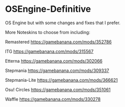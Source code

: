 # OSEngine-Definitive

OS Engine but with some changes and fixes that I prefer.

More Noteskins to choose from including:

Remastered https://gamebanana.com/mods/352786

ITG https://gamebanana.com/mods/315567

Etterna https://gamebanana.com/mods/302066

Stepmania https://gamebanana.com/mods/309337

Stepmania-Lite https://gamebanana.com/mods/366621

Osu! Circles https://gamebanana.com/mods/351061

Waffle https://gamebanana.com/mods/330278
